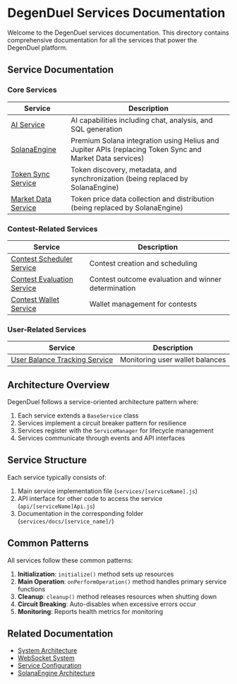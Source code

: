 # DegenDuel Services Documentation

Welcome to the DegenDuel services documentation. This directory contains comprehensive documentation for all the services that power the DegenDuel platform.

## Service Documentation

### Core Services

| Service | Description |
|---------|-------------|
| [AI Service](./ai_service/) | AI capabilities including chat, analysis, and SQL generation |
| [SolanaEngine](./solana_engine_service/) | Premium Solana integration using Helius and Jupiter APIs (replacing Token Sync and Market Data services) |
| [Token Sync Service](./token_sync_service/) | Token discovery, metadata, and synchronization (being replaced by SolanaEngine) |
| [Market Data Service](./market_data_service/) | Token price data collection and distribution (being replaced by SolanaEngine) |

### Contest-Related Services

| Service | Description |
|---------|-------------|
| [Contest Scheduler Service](./contest_scheduler_service/) | Contest creation and scheduling |
| [Contest Evaluation Service](./contest_evaluation_service/) | Contest outcome evaluation and winner determination |
| [Contest Wallet Service](./contest_wallet_service/) | Wallet management for contests |

### User-Related Services

| Service | Description |
|---------|-------------|
| [User Balance Tracking Service](./user_balance_tracking_service/) | Monitoring user wallet balances |

## Architecture Overview

DegenDuel follows a service-oriented architecture pattern where:

1. Each service extends a `BaseService` class
2. Services implement a circuit breaker pattern for resilience
3. Services register with the `ServiceManager` for lifecycle management
4. Services communicate through events and API interfaces

## Service Structure

Each service typically consists of:

1. Main service implementation file (`services/[serviceName].js`)
2. API interface for other code to access the service (`api/[serviceName]Api.js`)
3. Documentation in the corresponding folder (`services/docs/[service_name]/`)

## Common Patterns

All services follow these common patterns:

1. **Initialization**: `initialize()` method sets up resources
2. **Main Operation**: `onPerformOperation()` method handles primary service functions
3. **Cleanup**: `cleanup()` method releases resources when shutting down
4. **Circuit Breaking**: Auto-disables when excessive errors occur
5. **Monitoring**: Reports health metrics for monitoring

## Related Documentation

- [System Architecture](../../SYSTEM_ARCHITECTURE.md)
- [WebSocket System](../../WEBSOCKET_UNIFIED_SYSTEM.md)
- [Service Configuration](../../SERVICE_CONFIGURATION.md)
- [SolanaEngine Architecture](./solana_engine_service/architecture/ARCHITECTURE_OVERVIEW.md)